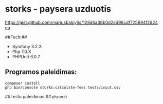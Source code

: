 storks - paysera uzduotis
======
https://gist.github.com/mariusbalcytis/128d6a38b0d2a698cdf725894f2924ea

##Tech:##
* Symfony 3.2.X
* Php 7.0.X
* PHPUnit 6.0.7

## Programos paleidimas: ##
```
composer install
php bin/console storks:calculate-fees tests/input.csv
```

##Testu paleidimas:##
`phpunit`
